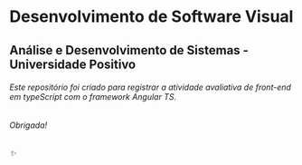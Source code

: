 # Desenvolvimento de Software Visual 
## Análise e Desenvolvimento de Sistemas - Universidade Positivo

###### Este repositório foi criado para registrar a atividade avaliativa de front-end em typeScript com o framework Angular TS.

###### Obrigada!
###### :sparkles:
